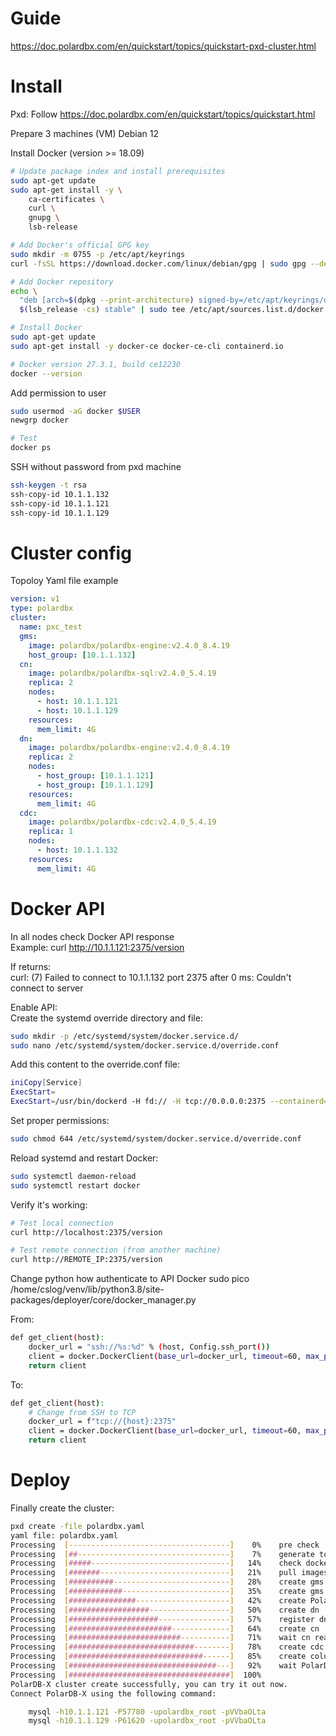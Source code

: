 # Guide

https://doc.polardbx.com/en/quickstart/topics/quickstart-pxd-cluster.html

# Install

Pxd: Follow
https://doc.polardbx.com/en/quickstart/topics/quickstart.html  

Prepare 3 machines (VM)
Debian 12

Install Docker (version >= 18.09)

```bash
# Update package index and install prerequisites
sudo apt-get update
sudo apt-get install -y \
    ca-certificates \
    curl \
    gnupg \
    lsb-release

# Add Docker's official GPG key
sudo mkdir -m 0755 -p /etc/apt/keyrings
curl -fsSL https://download.docker.com/linux/debian/gpg | sudo gpg --dearmor -o /etc/apt/keyrings/docker.gpg

# Add Docker repository
echo \
  "deb [arch=$(dpkg --print-architecture) signed-by=/etc/apt/keyrings/docker.gpg] https://download.docker.com/linux/debian \
  $(lsb_release -cs) stable" | sudo tee /etc/apt/sources.list.d/docker.list > /dev/null

# Install Docker
sudo apt-get update
sudo apt-get install -y docker-ce docker-ce-cli containerd.io

# Docker version 27.3.1, build ce12230
docker --version
```

Add permission to user

```bash
sudo usermod -aG docker $USER
newgrp docker

# Test
docker ps
```

SSH without password from pxd machine

```bash
ssh-keygen -t rsa
ssh-copy-id 10.1.1.132
ssh-copy-id 10.1.1.121
ssh-copy-id 10.1.1.129
```

# Cluster config

Topoloy Yaml file example

```yaml
version: v1
type: polardbx
cluster:
  name: pxc_test
  gms:
    image: polardbx/polardbx-engine:v2.4.0_8.4.19
    host_group: [10.1.1.132]
  cn:
    image: polardbx/polardbx-sql:v2.4.0_5.4.19
    replica: 2
    nodes:
      - host: 10.1.1.121
      - host: 10.1.1.129
    resources:
      mem_limit: 4G
  dn:
    image: polardbx/polardbx-engine:v2.4.0_8.4.19
    replica: 2
    nodes:
      - host_group: [10.1.1.121]
      - host_group: [10.1.1.129]
    resources:
      mem_limit: 4G
  cdc:
    image: polardbx/polardbx-cdc:v2.4.0_5.4.19
    replica: 1
    nodes:
      - host: 10.1.1.132
    resources:
      mem_limit: 4G
```

# Docker API

In all nodes check Docker API response  
Example: curl http://10.1.1.121:2375/version  

If returns:  
curl: (7) Failed to connect to 10.1.1.132 port 2375 after 0 ms: Couldn't connect to server

Enable API:  
Create the systemd override directory and file:

```bash
sudo mkdir -p /etc/systemd/system/docker.service.d/
sudo nano /etc/systemd/system/docker.service.d/override.conf
```

Add this content to the override.conf file:

```bash
iniCopy[Service]
ExecStart=
ExecStart=/usr/bin/dockerd -H fd:// -H tcp://0.0.0.0:2375 --containerd=/run/containerd/containerd.sock
```

Set proper permissions:

```bash
sudo chmod 644 /etc/systemd/system/docker.service.d/override.conf
```

Reload systemd and restart Docker:

```bash
sudo systemctl daemon-reload
sudo systemctl restart docker
```

Verify it's working:

```bash
# Test local connection
curl http://localhost:2375/version

# Test remote connection (from another machine)
curl http://REMOTE_IP:2375/version
```

Change python how authenticate to API Docker
sudo pico /home/cslog/venv/lib/python3.8/site-packages/deployer/core/docker_manager.py

From:
```bash
def get_client(host):
    docker_url = "ssh://%s:%d" % (host, Config.ssh_port())        
    client = docker.DockerClient(base_url=docker_url, timeout=60, max_pool_size=100)
    return client
```
To:
```bash
def get_client(host):
    # Change from SSH to TCP
    docker_url = f"tcp://{host}:2375"
    client = docker.DockerClient(base_url=docker_url, timeout=60, max_pool_size=100)
    return client
```

# Deploy

Finally create the cluster:

```bash
pxd create -file polardbx.yaml
yaml file: polardbx.yaml
Processing  [------------------------------------]    0%    pre check
Processing  [##----------------------------------]    7%    generate topology
Processing  [#####-------------------------------]   14%    check docker engine version
Processing  [#######-----------------------------]   21%    pull images
Processing  [##########--------------------------]   28%    create gms node
Processing  [############------------------------]   35%    create gms db and tables
Processing  [###############---------------------]   42%    create PolarDB-X root account
Processing  [##################------------------]   50%    create dn
Processing  [####################----------------]   57%    register dn to gms
Processing  [#######################-------------]   64%    create cn
Processing  [#########################-----------]   71%    wait cn ready
Processing  [############################--------]   78%    create cdc containers
Processing  [##############################------]   85%    create columnar containers
Processing  [#################################---]   92%    wait PolarDB-X ready
Processing  [####################################]  100%
PolarDB-X cluster create successfully, you can try it out now.
Connect PolarDB-X using the following command:

    mysql -h10.1.1.121 -P57780 -upolardbx_root -pVVbaOLta
    mysql -h10.1.1.129 -P61620 -upolardbx_root -pVVbaOLta
```
